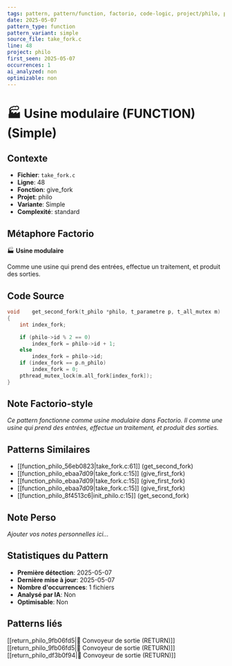 ```yaml
---
tags: pattern, pattern/function, factorio, code-logic, project/philo, pattern/variant/simple
date: 2025-05-07
pattern_type: function
pattern_variant: simple
source_file: take_fork.c
line: 48
project: philo
first_seen: 2025-05-07
occurrences: 1
ai_analyzed: non
optimizable: non
---
```


# 🏭 Usine modulaire (FUNCTION) (Simple)

## Contexte
- **Fichier**: `take_fork.c`
- **Ligne**: 48
- **Fonction**: give_fork
- **Projet**: philo
- **Variante**: Simple
- **Complexité**: standard

## Métaphore Factorio
🏭 **Usine modulaire**

Comme une usine qui prend des entrées, effectue un traitement, et produit des sorties.

## Code Source
```c
void	get_second_fork(t_philo *philo, t_parametre p, t_all_mutex m)
{
	int	index_fork;

	if (philo->id % 2 == 0)
		index_fork = philo->id + 1;
	else
		index_fork = philo->id;
	if (index_fork == p.n_philo)
		index_fork = 0;
	pthread_mutex_lock(m.all_fork[index_fork]);
}
```

## Note Factorio-style
*Ce pattern fonctionne comme usine modulaire dans Factorio. Il comme une usine qui prend des entrées, effectue un traitement, et produit des sorties.*

## Patterns Similaires
- [[function_philo_56eb0823|take_fork.c:61]] (get_second_fork)
- [[function_philo_ebaa7d09|take_fork.c:15]] (give_first_fork)
- [[function_philo_ebaa7d09|take_fork.c:15]] (give_first_fork)
- [[function_philo_ebaa7d09|take_fork.c:15]] (give_first_fork)
- [[function_philo_8f4513c6|init_philo.c:15]] (get_second_fork)

## Note Perso
*Ajouter vos notes personnelles ici...*

## Statistiques du Pattern
- **Première détection**: 2025-05-07
- **Dernière mise à jour**: 2025-05-07
- **Nombre d'occurrences**: 1 fichiers
- **Analysé par IA**: Non
- **Optimisable**: Non

## Patterns liés
[[return_philo_9fb06fd5|🚚 Convoyeur de sortie (RETURN)]]
[[return_philo_9fb06fd5|🚚 Convoyeur de sortie (RETURN)]]
[[return_philo_df3b0f94|🚚 Convoyeur de sortie (RETURN)]]

